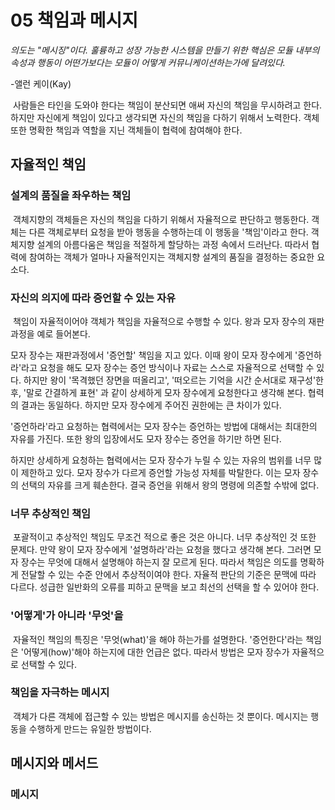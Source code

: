05 책임과 메시지
================

*의도는 "메시징"이다. 훌륭하고 성장 가능한 시스템을 만들기 위한 핵심은 모듈 내부의 속성과 행동이 어떤가보다는 모듈이 어떻게 커뮤니케이션하는가에 달려있다.*<br>

-앨런 케이(Kay)

&nbsp;사람들은 타인을 도와야 한다는 책임이 분산되면 애써 자신의 책임을 무시하려고 한다. 하지만 자신에게 책임이 있다고 생각되면 자신의 책임을 다하기 위해서 노력한다. 객체 또한 명확한 책임과 역할을 지닌 객체들이 협력에 참여해야 한다.

## 자율적인 책임

### 설계의 품질을 좌우하는 책임
&nbsp;객체지향의 객체들은 자신의 책임을 다하기 위해서 자율적으로 판단하고 행동한다. 객체는 다른 객체로부터 요청을 받아 행동을 수행하는데 이 행동을 '책임'이라고 한다. 객체지향 설계의 아름다움은 책임을 적절하게 할당하는 과정 속에서 드러난다. 따라서 협력에 참여하는 객체가 얼마나 자율적인지는 객체지향 설계의 품질을 결정하는 중요한 요소다.

### 자신의 의지에 따라 증언할 수 있는 자유
&nbsp;책임이 자율적이어야 객체가 책임을 자율적으로 수행할 수 있다. 왕과 모자 장수의 재판 과정을 예로 들어본다.

모자 장수는 재판과정에서 '증언할' 책임을 지고 있다. 이때 왕이 모자 장수에게 '증언하라'라고 요청을 해도 모자 장수는 증언 방식이나 자료는 스스로 자율적으로 선택할 수 있다. 하지만 왕이 '목격했던 장면을 떠올리고', '떠오르는 기억을 시간 순서대로 재구성'한 후, '말로 간결하게 표현' 과 같이 상세하게 모자 장수에게 요청한다고 생각해 본다. 협력의 결과는 동일하다. 하지만 모자 장수에게 주어진 권한에는 큰 차이가 있다.

'증언하라'라고 요청하는 협력에서는 모자 장수는 증언하는 방법에 대해서는 최대한의 자유를 가진다. 또한 왕의 입장에서도 모자 장수는 증언을 하기만 하면 된다.

하지만 상세하게 요청하는 협력에서는 모자 장수가 누릴 수 있는 자유의 범위를 너무 많이 제한하고 있다. 모자 장수가 다르게 증언할 가능성 자체를 박탈한다. 이는 모자 장수의 선택의 자유를 크게 훼손한다. 결국 증언을 위해서 왕의 명령에 의존할 수밖에 없다.

### 너무 추상적인 책임
&nbsp;포괄적이고 추상적인 책임도 무조건 적으로 좋은 것은 아니다. 너무 추상적인 것 또한 문제다. 만약 왕이 모자 장수에게 '설명하라'라는 요청을 했다고 생각해 본다. 그러면 모자 장수는 무엇에 대해서 설명해야 하는지 잘 모르게 된다. 따라서 책임은 의도를 명확하게 전달할 수 있는 수준 안에서 추상적이여야 한다. 자율적 판단의 기준은 문맥에 따라 다르다. 성급한 일반화의 오류를 피하고 문맥을 보고 최선의 선택을 할 수 있어야 한다.

### '어떻게'가 아니라 '무엇'을
&nbsp;자율적인 책임의 특징은 '무엇(what)'을 해야 하는가를 설명한다. '증언한다'라는 책임은 '어떻게(how)'해야 하는지에 대한 언급은 없다. 따라서 방법은 모자 장수가 자율적으로 선택할 수 있다.

### 책임을 자극하는 메시지
&nbsp;객체가 다른 객체에 접근할 수 있는 방법은 메시지를 송신하는 것 뿐이다. 메시지는 행동을 수행하게 만드는 유일한 방법이다.

## 메시지와 메서드

### 메시지
&nbsp;